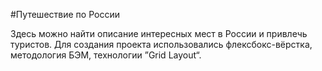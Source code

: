 #Путешествие по России

Здесь можно найти описание интересных мест в России и привлечь туристов.
Для создания проекта использовались флексбокс-вёрстка, методология БЭМ, технологии ”Grid Layout“.
